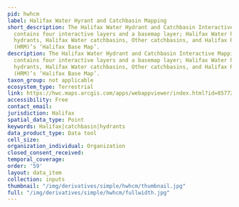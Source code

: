 ```yaml
---
pid: hwhcm
label: Halifax Water Hyrant and Catchbasin Mapping
short_description: The Halifax Water Hydrant and Catchbasin Interactive Mapping website
  contains four interactive layers and a basemap layer; Halifax Water hydrants, Other
  hydrants, Halifax Water catchbasins, Other catchbasins, and Halifax Regional Municipality
  (HRM)’s ‘Halifax Base Map’.
description: The Halifax Water Hydrant and Catchbasin Interactive Mapping website
  contains four interactive layers and a basemap layer; Halifax Water hydrants, Other
  hydrants, Halifax Water catchbasins, Other catchbasins, and Halifax Regional Municipality
  (HRM)’s ‘Halifax Base Map’.
taxon_group: not applicable
ecosystem_type: Terrestrial
link: https://hwc.maps.arcgis.com/apps/webappviewer/index.html?id=857724d1ae3c48e18e28642da0702bb3
accessibility: Free
contact_email: 
jurisdiction: Halifax
spatial_data_type: Point
keywords: Halifax|catchbasin|hydrants
data_product_type: Data tool
cell_size: 
organization_individual: Organization
closed_consent_received: 
temporal_coverage: 
order: '59'
layout: data_item
collection: inputs
thumbnail: "/img/derivatives/simple/hwhcm/thumbnail.jpg"
full: "/img/derivatives/simple/hwhcm/fullwidth.jpg"
---
```

